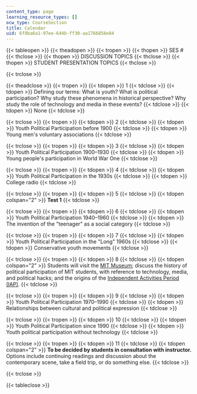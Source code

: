 ```yaml
---
content_type: page
learning_resource_types: []
ocw_type: CourseSection
title: Calendar
uid: 6f8ba6a1-97ee-644b-ff30-aa1766856e84
---
```


{{< tableopen >}}
{{< theadopen >}}
{{< tropen >}}
{{< thopen >}}
SES #
{{< thclose >}}
{{< thopen >}}
DISCUSSION TOPICS
{{< thclose >}}
{{< thopen >}}
STUDENT PRESENTATION TOPICS
{{< thclose >}}

{{< trclose >}}

{{< theadclose >}}
{{< tropen >}}
{{< tdopen >}}
1
{{< tdclose >}}
{{< tdopen >}}
Defining our terms: What is youth? What is political participation? Why study these phenomena in historical perspective? Why study the role of technology and media in these events?
{{< tdclose >}}
{{< tdopen >}}
None
{{< tdclose >}}

{{< trclose >}}
{{< tropen >}}
{{< tdopen >}}
2
{{< tdclose >}}
{{< tdopen >}}
Youth Political Participation before 1900
{{< tdclose >}}
{{< tdopen >}}
Young men's voluntary associations
{{< tdclose >}}

{{< trclose >}}
{{< tropen >}}
{{< tdopen >}}
3
{{< tdclose >}}
{{< tdopen >}}
Youth Political Participation 1900–1930
{{< tdclose >}}
{{< tdopen >}}
Young people's participation in World War One
{{< tdclose >}}

{{< trclose >}}
{{< tropen >}}
{{< tdopen >}}
4
{{< tdclose >}}
{{< tdopen >}}
Youth Political Participation in the 1930s
{{< tdclose >}}
{{< tdopen >}}
College radio
{{< tdclose >}}

{{< trclose >}}
{{< tropen >}}
{{< tdopen >}}
5
{{< tdclose >}}
{{< tdopen colspan="2" >}}
**Test 1**
{{< tdclose >}}

{{< trclose >}}
{{< tropen >}}
{{< tdopen >}}
6
{{< tdclose >}}
{{< tdopen >}}
Youth Political Participation 1940–1960
{{< tdclose >}}
{{< tdopen >}}
The invention of the "teenager" as a social category
{{< tdclose >}}

{{< trclose >}}
{{< tropen >}}
{{< tdopen >}}
7
{{< tdclose >}}
{{< tdopen >}}
Youth Political Participation in the "Long" 1960s
{{< tdclose >}}
{{< tdopen >}}
Conservative youth movements
{{< tdclose >}}

{{< trclose >}}
{{< tropen >}}
{{< tdopen >}}
8
{{< tdclose >}}
{{< tdopen colspan="2" >}}
Students will visit the [MIT Museum](http://web.mit.edu/museum/); discuss the history of political participation of MIT students, with reference to technology, media, and political hacks; and the origins of the [Independent Activities Period (IAP)](http://web.mit.edu/iap/).
{{< tdclose >}}

{{< trclose >}}
{{< tropen >}}
{{< tdopen >}}
9
{{< tdclose >}}
{{< tdopen >}}
Youth Political Participation 1970–1990
{{< tdclose >}}
{{< tdopen >}}
Relationships between cultural and political expression
{{< tdclose >}}

{{< trclose >}}
{{< tropen >}}
{{< tdopen >}}
10
{{< tdclose >}}
{{< tdopen >}}
Youth Political Participation since 1990
{{< tdclose >}}
{{< tdopen >}}
Youth political participation without technology
{{< tdclose >}}

{{< trclose >}}
{{< tropen >}}
{{< tdopen >}}
11
{{< tdclose >}}
{{< tdopen colspan="2" >}}
**To be decided by students in consultation with instructor.** Options include continuing readings and discussion about the contemporary scene, take a field trip, or do something else.
{{< tdclose >}}

{{< trclose >}}

{{< tableclose >}}